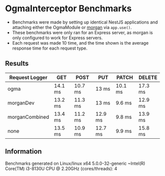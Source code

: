 # OgmaInterceptor Benchmarks

- Benchmarks were made by setting up identical NestJS applications and attaching either the OgmaModule or [morgan](https://npmjs.org/morgan) via `app.use()`.
- These benchmarks were only ran for an Express server, as morgan is only configured to work for Express servers.
- Each request was made 10 time, and the time shown is the average response time for each request type.

## Results

| Request Logger | GET     | POST    | PUT     | PATCH   | DELETE  |
| -------------- | ------- | ------- | ------- | ------- | ------- |
| ogma           | 14.1 ms | 10.7 ms | 13 ms   | 10.1 ms | 17.3 ms |
| morganDev      | 13.2 ms | 11.3 ms | 13 ms   | 9.6 ms  | 12.9 ms |
| morganCombined | 13.4 ms | 11.2 ms | 12.9 ms | 9.8 ms  | 13.9 ms |
| none           | 13.5 ms | 10.9 ms | 12.7 ms | 9.9 ms  | 15.8 ms |

## Information

Benchmarks generated on Linux/linux x64 5.0.0-32-generic ~Intel(R) Core(TM) i3-8130U CPU @ 2.20GHz (cores/threads): 4
